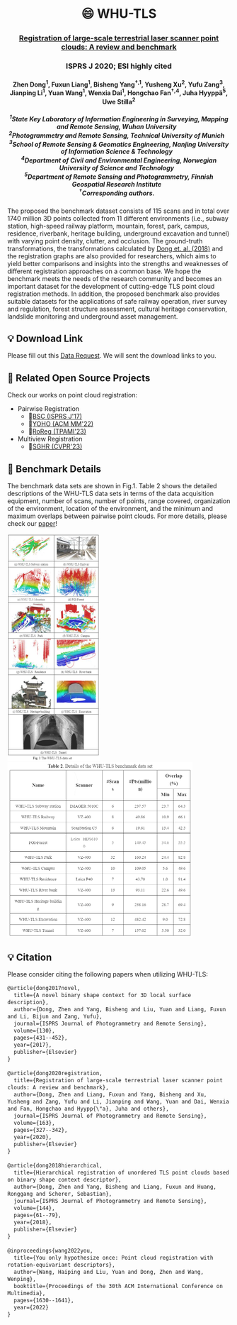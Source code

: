 <h1 align="center"> <p>😄 WHU-TLS</p></h1>
<h3 align="center">
<a href="https://www.sciencedirect.com/science/article/pii/S0924271620300836/pdfft?md5=2f45285819042c3d70c2b380d63237cc&pid=1-s2.0-S0924271620300836-main.pdf" target="_blank">Registration of large-scale terrestrial laser scanner point clouds: A review and benchmark</a>
</h3>

<h3 align="center">
ISPRS J 2020; ESI highly cited
</h3>

<h4 align="center">
Zhen Dong<sup>1</sup>, Fuxun Liang<sup>1</sup>, Bisheng Yang<sup>&dagger;,1</sup>, Yusheng Xu<sup>2</sup>, Yufu Zang<sup>3</sup>, Jianping Li<sup>1</sup>, Yuan Wang<sup>1</sup>, Wenxia Dai<sup>1</sup>, Hongchao Fan<sup>&dagger;,4</sup>, Juha Hyyppä<sup>5</sup>, Uwe Stilla<sup>2</sup>
</h4>

<h5 align="center">
<sup>1</sup>State Key Laboratory of Information Engineering in Surveying, Mapping and Remote Sensing, Wuhan University &nbsp;&nbsp; <br>
<sup>2</sup>Photogrammetry and Remote Sensing, Technical University of Munich &nbsp;&nbsp; <br>
<sup>3</sup>School of Remote Sensing & Geomatics Engineering, Nanjing University of Information Science & Technology &nbsp;&nbsp; <br>
<sup>4</sup>Department of Civil and Environmental Engineering, Norwegian University of Science and Technology &nbsp;&nbsp; <br>
<sup>5</sup>Department of Remote Sensing and Photogrammetry, Finnish Geospatial Research Institute &nbsp;&nbsp; <br>
<sup>&dagger;</sup>Corresponding authors. &nbsp;&nbsp; 
</h5>


The proposed the benchmark dataset consists of 115 scans and in total over 1740 million 3D points collected from 11 different environments (i.e., subway station, high-speed railway platform, mountain, forest, park, campus, residence, riverbank, heritage building, underground excavation and tunnel) with varying point density, clutter, and occlusion. The ground-truth transformations, the transformations calculated by [Dong et. al. (2018)](https://www.sciencedirect.com/science/article/abs/pii/S0924271618301813) and the registration graphs are also provided for researchers, which aims to yield better comparisons and insights into the strengths and weaknesses of different registration approaches on a common base. We hope the benchmark meets the needs of the research community and becomes an important dataset for the development of cutting-edge TLS point cloud registration methods. In addition, the proposed benchmark also provides suitable datasets for the applications of safe railway operation, river survey and regulation, forest structure assessment, cultural heritage conservation, landslide monitoring and underground asset management.

## 💡 Download Link
Please fill out this [Data Request](http://3s.whu.edu.cn/ybs/en/Data_Request.htm). We will sent the download links to you.

## 📂 Related Open Source Projects
Check our works on point cloud registration:
- Pairwise Registration
  - 📂[BSC (ISPRS J'17)](https://github.com/YuePanEdward/GH-ICP/blob/master/include/binary_feature_extraction.hpp)
  - 📂[YOHO (ACM MM'22)](https://github.com/HpWang-whu/YOHO)
  - 📂[RoReg (TPAMI'23)](https://github.com/HpWang-whu/RoReg)
- Multiview Registration
  - 📂[SGHR (CVPR'23)](https://github.com/WHU-USI3DV/SGHR)



## 📌 Benchmark Details
The benchmark data sets are shown in Fig.1. Table 2 shows the detailed descriptions of the WHU-TLS data sets in terms of the data acquisition equipment, number of scans, number of points, range covered, organization of the environment, location of the environment, and the minimum and maximum overlaps between pairwise point clouds. For more details, please check our [paper](https://www.sciencedirect.com/science/article/abs/pii/S0924271620300836)!

<img src="detail.png" alt="Network" style="zoom:50%;" />

<img src="detail2.png" alt="Network" style="zoom:50%;" />


## 💡 Citation

Please consider citing the following papers when utilizing WHU-TLS:

```
@article{dong2017novel,
  title={A novel binary shape context for 3D local surface description},
  author={Dong, Zhen and Yang, Bisheng and Liu, Yuan and Liang, Fuxun and Li, Bijun and Zang, Yufu},
  journal={ISPRS Journal of Photogrammetry and Remote Sensing},
  volume={130},
  pages={431--452},
  year={2017},
  publisher={Elsevier}
}

@article{dong2020registration,
  title={Registration of large-scale terrestrial laser scanner point clouds: A review and benchmark},
  author={Dong, Zhen and Liang, Fuxun and Yang, Bisheng and Xu, Yusheng and Zang, Yufu and Li, Jianping and Wang, Yuan and Dai, Wenxia and Fan, Hongchao and Hyypp{\"a}, Juha and others},
  journal={ISPRS Journal of Photogrammetry and Remote Sensing},
  volume={163},
  pages={327--342},
  year={2020},
  publisher={Elsevier}
}

@article{dong2018hierarchical,
  title={Hierarchical registration of unordered TLS point clouds based on binary shape context descriptor},
  author={Dong, Zhen and Yang, Bisheng and Liang, Fuxun and Huang, Ronggang and Scherer, Sebastian},
  journal={ISPRS Journal of Photogrammetry and Remote Sensing},
  volume={144},
  pages={61--79},
  year={2018},
  publisher={Elsevier}
}

@inproceedings{wang2022you,
  title={You only hypothesize once: Point cloud registration with rotation-equivariant descriptors},
  author={Wang, Haiping and Liu, Yuan and Dong, Zhen and Wang, Wenping},
  booktitle={Proceedings of the 30th ACM International Conference on Multimedia},
  pages={1630--1641},
  year={2022}
}
```




